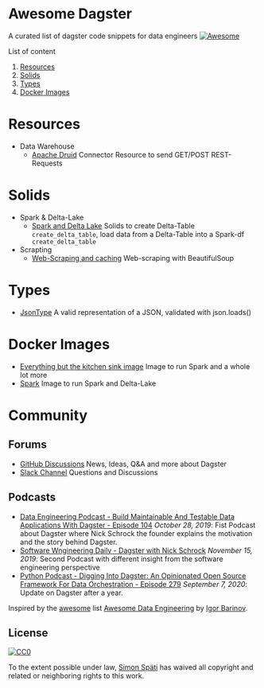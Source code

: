 Awesome Dagster
==========================

A curated list of dagster code snippets for data engineers [![Awesome](https://cdn.rawgit.com/sindresorhus/awesome/d7305f38d29fed78fa85652e3a63e154dd8e8829/media/badge.svg)](https://github.com/sindresorhus/awesome)

List of content

1. [Resources](#resources)
2. [Solids](#solids)
4. [Types](#types)
5. [Docker Images](#docker-images)

# Resources
- Data Warehouse
	* [Apache Druid](https://github.com/sspaeti-com/dagster-data-pipelines/blob/main/src/pipelines/real-estate/realestate/common/resources.py#L43) Connector Resource to send GET/POST REST-Requests

# Solids
- Spark & Delta-Lake
	* [Spark and Delta Lake](https://github.com/sspaeti-com/dagster-data-pipelines/blob/main/src/pipelines/real-estate/realestate/common/solids_spark_delta.py) Solids to create Delta-Table ` create_delta_table`, load data from a Delta-Table into a Spark-df ` create_delta_table`
- Scrapting
	* [Web-Scraping and caching](https://github.com/sspaeti-com/dagster-data-pipelines/blob/main/src/pipelines/real-estate/realestate/common/solids_scraping.py) Web-scraping with BeautifulSoup

# Types
* [JsonType](https://github.com/sspaeti-com/dagster-data-pipelines/blob/main/src/pipelines/real-estate/realestate/common/types_realestate.py#L46) A valid representation of a JSON, validated with json.loads()

# Docker Images
* [Everything but the kitchen sink image](https://github.com/dagster-io/dagster/blob/b0d8d485182b94a6f3cbfa2bdc81a67996763275/python_modules/automation/automation/docker/images/buildkite-integration-base/Dockerfile) Image to run Spark and a whole lot more
* [Spark](TBD) Image to run Spark and Delta-Lake

# Community

## Forums
* [GitHub Discussions](https://www.reddit.com/r/dataengineering/) News, Ideas, Q&A and more about Dagster
* [Slack Channel](https://dagster-slackin.herokuapp.com/) Questions and Discussions

## Podcasts
* [Data Engineering Podcast - Build Maintainable And Testable Data Applications With Dagster - Episode 104](https://www.dataengineeringpodcast.com/dagster-data-applications-episode-104/) _October 28, 2019_: Fist Podcast about Dagster where Nick Schrock the founder explains the motivation and the story behind Dagster.
* [Software Wngineering Daily - Dagster with Nick Schrock](https://softwareengineeringdaily.com/2019/11/15/dagster-with-nick-schrock/) _November 15, 2019_: Second Podcast with different insight from the software engineering perspective
* [Python Podcast - Digging Into Dagster: An Opinionated Open Source Framework For Data Orchestration - Episode 279](https://www.pythonpodcast.com/dagster-data-orchestration-episode-279/) _September 7, 2020_: Update on Dagster after a year.


Inspired by the [awesome](https://github.com/sindresorhus/awesome) list [Awesome Data Engineering](https://github.com/igorbarinov/awesome-data-engineering) by [Igor Barinov](https://github.com/igorbarinov/).

## License

[![CC0](https://i.creativecommons.org/p/zero/1.0/88x31.png)](https://creativecommons.org/publicdomain/zero/1.0/)

To the extent possible under law, [Simon Späti](https://www.sspaeti.com/blog/#about) has waived all copyright and related or neighboring rights to this work.
